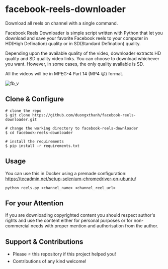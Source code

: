 # facebook-reels-downloader
Download all reels on channel with a single command.


Facebook Reels Downloader is simple script written with Python that let you download and save your favorite Facebook reels to your computer in HD(High Defination) quality or in SD(Standard Defination) quality.

Depending upon the available quality of the video, downloader extracts HD quality and SD quality video links. You can choose to download whichever you want. However, in some cases, the only quality available is SD.

All the videos will be in MPEG-4 Part 14 (MP4 😉) format.

![fb_v](demo.gif)

## Clone & Configure
```
# clone the repo
$ git clone https://github.com/duongxthanh/facebook-reels-downloader.git

# change the working directory to facebook-reels-downloader
$ cd facebook-reels-downloader

# install the requirements
$ pip install -r requirements.txt
```
## Usage

You can use this in Docker using a premade configuration:
https://tecadmin.net/setup-selenium-chromedriver-on-ubuntu/


```
python reels.py <channel_name> <channel_reel_url>
```

## For your Attention
If you are downloading copyrighted content you should respect author's rights and use the content either for personal purposes or for non-commercial needs with proper mention and authorisation from the author.

## Support & Contributions
- Please ⭐️ this repository if this project helped you!
- Contributions of any kind welcome!

